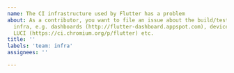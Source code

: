 ```yaml
---
name: The CI infrastructure used by Flutter has a problem
about: As a contributor, you want to file an issue about the build/test/release
  infra, e.g. dashboards (http://flutter-dashboard.appspot.com), devicelab,
  LUCI (https://ci.chromium.org/p/flutter) etc.
title: ''
labels: 'team: infra'
assignees: ''

---
```


<!--  Thank you for contributing to Flutter!

      If you are filing a bug, please add the steps to reproduce, expected and actual results.

      If you are filing a feature request, please describe the use case and a proposal.

      If you are requesting a small infra task with P0 priority, please add it to the
      "Infra Ticket Queue" project with "New" column, explain why the task is urgent and what
      actions need to be performed (if you happen to know). No need to set an assignee; the infra oncall
      will triage and process the infra ticket queue.
-->
